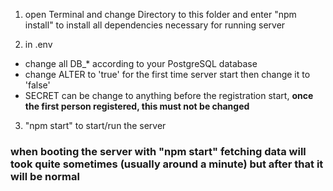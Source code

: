 1. open Terminal and change Directory to this folder and enter "npm install" to install all dependencies necessary for running server

3. in .env
 - change all DB_* according to your PostgreSQL database
 - change ALTER to 'true' for the first time server start then change it to 'false'
 - SECRET can be change to anything before the registration start, <b>once the first person registered, this must not be changed</b>

3. "npm start" to start/run the server

### when booting the server with "npm start" fetching data will took quite sometimes (usually around a minute) but after that it will be normal


